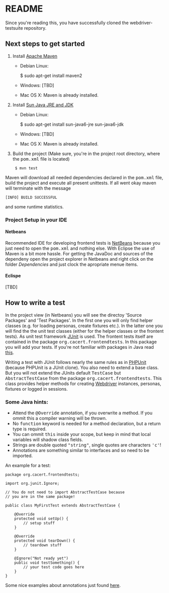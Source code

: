 README
======

Since you're reading this, you have successfully cloned the webdriver-testsuite
repository.

Next steps to get started
-------------------------

1. Install [Apache Maven][maven]
	
	- Debian Linux:

		$ sudo apt-get install maven2

	- Windows: [TBD]

	- Mac OS X: Maven is already installed.

2. Install [Sun Java JRE and JDK][java]

	- Debian Linux:

		$ sudo apt-get install sun-java6-jre sun-java6-jdk

	- Windows: [TBD]

	- Mac OS X: Maven is already installed.

3. Build the project (Make sure, you're in the project root directory, 
   where the <kbd>pom.xml</kbd> file is located)

		$ mvn test

Maven will download all needed dependencies declared in the <kbd>pom.xml</kbd> file,
build the project and execute all present unittests. If all went okay
maven will terminate with the message

	[INFO] BUILD SUCCESSFUL
	
and some runtime statistics.

### Project Setup in your IDE

#### Netbeans

Recommended IDE for developing frontend tests is [NetBeans][nb] because
you just need to open the <kbd>pom.xml</kbd> and nothing else. With Eclipse
the use of Maven is a bit more hassle. For getting the JavaDoc and 
sources of the dependeny open the project explorer in Netbeans and right 
click on the folder <em>Dependencies</em> and just clock the apropriate menue
items.

#### Eclispe

[TBD]

How to write a test
-------------------
In the project view (in Netbeans) you will see the directoy 'Source Packages' 
and 'Test Packages'. In the first one you will only find helper classes 
(e.g. for loading personas, create fixtures etc.). In the latter one you will
find the the unit test classes (either for the helper classes or the frontent
tests). As unit test framework [JUnit][junit] is used. The frontent tests 
itself are contained in the package <kbd>org.cacert.frontendtests</kbd>.
In this package you will add your tests. If you're not familiar with packages in
Java read [this](http://en.wikipedia.org/wiki/Java_package).

Writing a test with JUnit follows nearly the same rules as in [PHPUnit][phpunit] 
(because PHPUnit is a JUnit clone). You also need to extend a base class. But you 
will not extend the JUnits default <kbd>TestCase</kbd> but <kbd>AbstractTestCase</kbd>
from the package <kbd>org.cacert.frontendtests</kbd>. This class provides helper 
methods for creating [Webdriver][webdriver] instances, personas, fixtures or logged 
in sessions.

### Some Java hints:

- Attend the <kbd>@Override</kbd> annotation, if you overwrite a method.
  If you ommit this a compiler warning will be thrown.
- No <kbd>function</kbd> keyword is needed for a method declaration, but
  a return type is required.
- You can ommit <kbd>this</kbd> inside your scope, but keep in mind that
  local variables will shadow class fields.
- Strings are double quoted <kbd>"string"</kbd>, single quotes are characters <kbd>'c'</kbd>!
- Annotations are something similar to interfaces and so need to be imported.
  
An example for a test:

	package org.cacert.frontendtests;
	
	import org.junit.Ignore;
	
	// You do not need to import AbstractTestCase because
	// you are in the same package!
	
	public class MyFirstTest extends AbstractTestCase {
		
		@Override
    	protected void setUp() {
    		// setup stuff
    	}
    	
    	@Override
    	protected void tearDown() {
    		// teardown stuff	
    	}
    	
    	@Ignore("Not ready yet")
    	public void testSomething() {
    		// your test code goes here	
    	}
	}

Some nice examples about annotations just found [here][annos-ger].

[maven]:		http://maven.apache.org/
[java]:			http://www.oracle.com/technetwork/java/javase/downloads/index.html
[nb]:			http://www.netbeans.org
[junit]:		http://www.junit.org/
[annos-ger]:	http://www.frankwestphal.de/JUnit4.0.html
[phpunit]:		https://github.com/sebastianbergmann/phpunit/
[webdriver]:	http://seleniumhq.org/docs/03_webdriver.html
